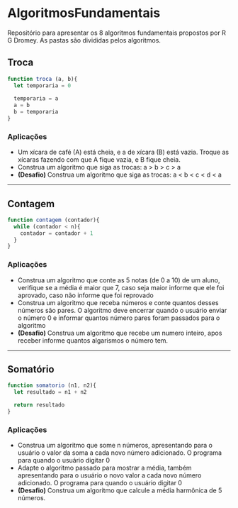 # AlgoritmosFundamentais
Repositório para apresentar os 8 algoritmos fundamentais propostos por R G Dromey. As pastas são divididas pelos algoritmos.

## Troca
```javascript
function troca (a, b){
  let temporaria = 0
  
  temporaria = a
  a = b
  b = temporaria
}
```
### Aplicações
- Um xícara de café (A) está cheia, e a de xícara (B) está vazia. Troque as xícaras fazendo com que A fique vazia, e B fique cheia.
- Construa um algoritmo que siga as trocas:
  a > b > c > a
- **(Desafio)** Construa um algoritmo que siga as trocas:
  a < b < c < d < a
--------------

## Contagem
```javascript
function contagem (contador){
  while (contador < n){
    contador = contador + 1
  }
}
```
### Aplicações
- Construa um algoritmo que conte as 5 notas (de 0 a 10) de um aluno, verifique se a média é maior que 7, caso seja maior informe que ele foi aprovado, caso não informe que foi reprovado
- Construa um algoritmo que receba números e conte quantos desses números são pares. O algoritmo deve encerrar quando o usuário enviar o número 0 e informar quantos número pares foram passados para o algoritmo 
- **(Desafio)** Construa um algoritmo que recebe um numero inteiro, apos receber informe quantos algarismos o número tem.
--------------

## Somatório
```javascript
function somatorio (n1, n2){
  let resultado = n1 + n2

  return resultado
}
```
### Aplicações
- Construa um algoritmo que some n números, apresentando para o usuário o valor da soma a cada novo número adicionado. O programa para quando o usuário digitar 0
- Adapte o algoritmo passado para mostrar a média, também apresentando para o usuário o novo valor a cada novo número adicionado. O programa para quando o usuário digitar 0
- **(Desafio)** Construa um algoritmo que calcule a média harmônica de 5 números.
